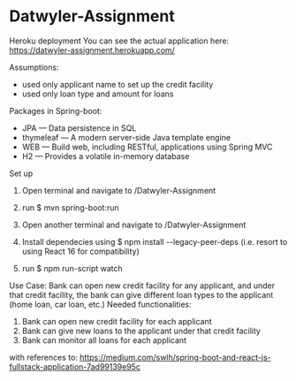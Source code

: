 # Datwyler-Assignment

Heroku deployment
You can see the actual application here: 
https://datwyler-assignment.herokuapp.com/

Assumptions:
- used only applicant name to set up the credit facility
- used only loan type and amount for loans

Packages in Spring-boot:
- JPA — Data persistence in SQL
- thymeleaf — A modern server-side Java template engine
- WEB — Build web, including RESTful, applications using Spring MVC
- H2 — Provides a volatile in-memory database

Set up
1) Open terminal and navigate to /Datwyler-Assignment
2) run $ mvn spring-boot:run

3) Open another terminal and navigate to /Datwyler-Assignment
4) Install dependecies using 
   $ npm install --legacy-peer-deps (i.e. resort to using React 16 for compatibility)
5) run $ npm run-script watch

Use Case:
Bank can open new credit facility for any applicant, and under that credit facility, the bank can give
different loan types to the applicant (home loan, car loan, etc.)
Needed functionalities:
1. Bank can open new credit facility for each applicant
2. Bank can give new loans to the applicant under that credit facility
3. Bank can monitor all loans for each applicant



with references to:
https://medium.com/swlh/spring-boot-and-react-js-fullstack-application-7ad99139e95c
